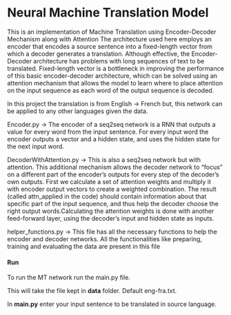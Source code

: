 # Neural Machine Translation Model
This is an implementation of Machine Translation using Encoder-Decoder Mechanism along with Attention 
The architecture used here employs an encoder that encodes a source sentence into a fixed-length vector from which a decoder generates a translation. Although effective, the Encoder-Decoder architecture has problems with long sequences of text to be translated. Fixed-length vector is a bottleneck in improving the performance of this basic encoder-decoder architecture, which can be solved using an attention mechanism that allows the model to learn where to place attention on the input sequence as each word of the output sequence is decoded.

In this project the translation is from English -> French but, this network can be applied to any other languages given the data.

Encoder.py -> The encoder of a seq2seq network is a RNN that outputs a value for every word from the input sentence. For every input word the encoder outputs a vector and a hidden state, and uses the hidden state for the next input word.

DecoderWithAttention.py -> This is also a seq2seq network but with attention. This additional mechanism allows the decoder network to “focus” on a different part of the encoder’s outputs for every step of the decoder’s own outputs. First we calculate a set of attention weights and multiply it with encoder output vectors to create a weighted combination. The result (called attn_applied in the code) should contain information about that specific part of the input sequence, and thus help the decoder choose the right output words.Calculating the attention weights is done with another feed-forward layer, using the decoder’s input and hidden state as inputs.

helper_functions.py -> This file has all the necessary functions to help the encoder and decoder networks. All the functionalities like preparing, training and evaluating the data are present in this file

#### Run
To run the MT network run the main.py file.

This will take the file kept in **data** folder. Default eng-fra.txt. 

In **main.py** enter your input sentence to be translated in source language.
